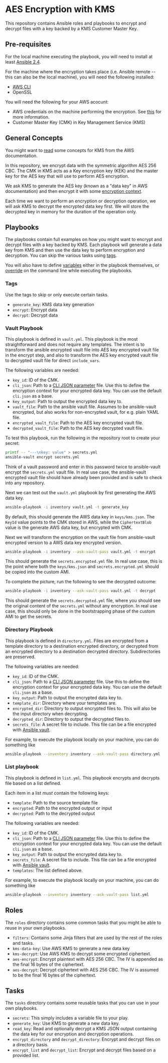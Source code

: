 # AES Encryption with KMS

This repository contains Ansible roles and playbooks to encrypt and decrypt
files with a key backed by a KMS Customer Master Key.

## Pre-requisites

For the local machine executing the playbook, you will need to install at least
[Ansible 2.4](https://docs.ansible.com/ansible/latest/intro_installation.html).

For the machine where the encryption takes place (i.e. Ansible remote -- this
can also be the local machine), you will need the following installed:

- [AWS CLI](https://aws.amazon.com/cli/)
- OpenSSL

You will need the following for your AWS acocunt:

- AWS credentials on the machine performing the encryption. See
  [this](https://docs.aws.amazon.com/cli/latest/userguide/cli-chap-getting-started.html)
  for more information.
- Customer Master Key (CMK) in Key Management Service (KMS)

## General Concepts

You might want to [read](https://docs.aws.amazon.com/kms/latest/developerguide/concepts.html)
some concepts for KMS from the AWS documentation.

In this repository, we encrypt data with the symmetric algorithm AES 256 CBC.
The CMK in KMS acts as a Key encryption key (KEK) and the master key for the AES
key that will use to perform AES encryption.

We ask KMS to generate the AES key (known as a "data key" in AWS documentation)
and then encrypt it with some
[encryption context](https://docs.aws.amazon.com/kms/latest/developerguide/encryption-context.html).

Each time we want to perform an encryption or decryption operation, we will ask
KMS to decrypt the encrypted data key first. We will store the decrypted key in
memory for the duration of the operation only.

## Playbooks

The playbooks contain full examples on how you might want to encrypt and decrypt
files with a key backed by KMS. Each playbook will generate a data key from KMS
and then use the data key to perform encryption and decryption. You can skip the
various tasks using
[tags](https://docs.ansible.com/ansible/latest/playbooks_tags.html).

You will also have to define
[variables](https://docs.ansible.com/ansible/latest/playbooks_variables.html)
either in the playbook themselves, or
[override](https://docs.ansible.com/ansible/latest/playbooks_variables.html#passing-variables-on-the-command-line)
on the command line while executing the playbooks.

### Tags

Use the tags to skip or only execute certain tasks.

- `generate_key`: KMS data key generation
- `encrypt`: Encrypt data
- `decrypt`: Decrypt data

### Vault Playbook

This playbook is defined in `vault.yml`. This playbook is the most
straightforward and does not require any templates. The intent is to transform
the ansible encrypted vault file into AES key encrypted vault file in the
encrypt step, and also to transform the AES key encrypted vault file to
decrypted vault file for direct `include_vars`.

The following variables are needed:

- `key_id`: ID of the CMK.
- `cli_json`: Path to a [CLI JSON parameter](https://docs.aws.amazon.com/cli/latest/userguide/cli-using-param.html#cli-using-param-json)
  file. Use this to define the encryption context for your encrypted data key.
  You can use the default `cli.json` as a base.
- `key_output`: Path to output the encrypted data key to.
- `vault_file`: Path to the ansible vault file. Assumes to be ansible-vault
  encrypted, but also works for non-encrypted vault, for e.g. plain YAML file.
- `encrypted_vault_file`: Path to the AES key encrypted vault file.
- `decrypted_vault_file`: Path to the AES key decrypted vault file.

To test this playbook, run the following in the repository root to create your
secret:

```bash
printf -- "---\nkey: value" > secrets.yml
ansible-vault encrypt secrets.yml
```

Think of a vault password and enter in this password twice to ansible-vault
encrypt the `secrets.yml` vault file. In real use case, the ansible-vault
encrypted vault file should have already been provided and is safe to check into
any repository.

Next we can test out the `vault.yml` playbook by first generating the AWS data
key.

```bash
ansible-playbook -i inventory vault.yml -t generate_key
```

By default, this should generate the AWS data key in `keys/kms.json`. The
`KeyId` value points to the CMK stored in AWS, while the `CiphertextBlob` value
is the generate AWS data key, but encrypted with CMK.

Next we will transform the encryption on the vault file from ansible-vault
encrypted version to a AWS data key encrypted version.

```bash
ansible-playbook -i inventory --ask-vault-pass vault.yml -t encrypt
```

This should generate the `secrets.encrypted.yml` file. In real use case, this is
the point where both the `keys/kms.json` and `secrets.encrypted.yml` should be
copied into the custom AMI.

To complete the picture, run the following to see the decrypted outcome:

```bash
ansible-playbook -i inventory --ask-vault-pass vault.yml -t decrypt
```

This should generate the `secrets.decrypted.yml` file, where you should see
the original content of the `secrets.yml` without any encryption. In real use
case, this should only be done in the bootstrapping phase of the custom AMI to
get the secrets.

### Directory Playbook

This playbook is defined in `directory.yml`. Files are encrypted from a template
directory to a destination encrypted directory, or decrypted from an encrypted
directory to a destination decrypted directory. Subdirectories are preserved.

The following variables are needed:

- `key_id`: ID of the CMK.
- `cli_json`: Path to a [CLI JSON parameter](https://docs.aws.amazon.com/cli/latest/userguide/cli-using-param.html#cli-using-param-json)
  file. Use this to define the encryption context for your encrypted data key.
  You can use the default `cli.json` as a base.
- `key_output`: Path to output the encrypted data key to.
- `template_dir`: Directory where your templates are.
- `encrypted_dir`: Directory to output encrypted files to. This will also be the
  input directory when decrypting.
- `decrypted_dir`: Directory to output the decrypted files to.
- `secrets_file`: A secret file to include. This file can be a file encrypted
  with [Ansible vault](https://docs.ansible.com/ansible/2.4/vault.html).

For example, to execute the playbook locally on your machine, you can do
something like

```bash
ansible-playbook --inventory inventory --ask-vault-pass directory.yml
```

### List playbook

This playbook is defined in `list.yml`. This playbook encrypts and decrypts file
based on a list defined.

Each item in a list *must* contain the following keys:

- `template`: Path to the source template file
- `encrypted`: Path to the encrypted output or input
- `decrypted`: Path to the decrypted output

The following variables are needed:

- `key_id`: ID of the CMK.
- `cli_json`: Path to a
  [CLI JSON parameter](https://docs.aws.amazon.com/cli/latest/userguide/cli-using-param.html#cli-using-param-json)
  file. Use this to define the encryption context for your encrypted data key.
  You can use the default `cli.json` as a base.
- `key_output`: Path to output the encrypted data key to.
- `secrets_file`: A secret file to include. This file can be a file encrypted
  with [Ansible vault](https://docs.ansible.com/ansible/2.4/vault.html).
- `templates`: The list defined above.

For example, to execute the playbook locally on your machine, you can do
something like

```bash
ansible-playbook --inventory inventory --ask-vault-pass list.yml
```

## Roles

The `roles` directory contains some common tasks that you might be able to reuse
in your own playbooks.

- `filters`: Contains some Jinja filters that are used by the rest of the roles
  and tasks.
- `kms-data-key`: Use AWS KMS to generate a new data key
- `kms-decrypt`: Use AWS KMS to decrypt some encrypted ciphertext.
- `aes-encrypt`: Encrypt plaintext with AES 256 CBC. The IV is appended as the
  final 16 bytes of the ciphertext.
- `aes-decrypt`: Decrypt ciphertext with AES 256 CBC. The IV is assumed to be
  the final 16 bytes of the ciphertext.

## Tasks

The `tasks` directory contains some reusable tasks that you can use in your own
playbooks.

- `secrets`: This simply includes a variable file to your play.
- `generate_key`: Use KMS to generate a new data key.
- `read_key`: Read and optionally decrypt a KMS JSON output containing the data
  key for our encryption and decryption operations.
- `encrypt_directory` and `decrypt_directory`: Encrypt and decrypt files on a
  directory basis.
- `encrypt_list` and `decrypt_list`: Encrypt and decrypt files based on a
  provided list.

